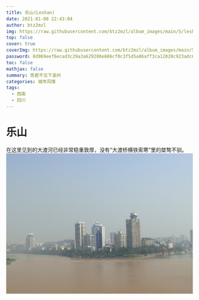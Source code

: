 ```yaml
---
title: 乐山(Leshan)
date: 2021-01-08 22:43:04
author: btz2mzl
img: https://raw.githubusercontent.com/btz2mzl/album_images/main/5/leshan_1.jpg
top: false
cover: true
coverImg: https://raw.githubusercontent.com/btz2mzl/album_images/main/5/leshan_1.jpg
password: 8d969eef6ecad3c29a3a629280e686cf0c3f5d5a86aff3ca12020c923adc6c92
toc: false
mathjax: false
summary: 思君不见下渝州
categories: 城市风情
tags:
  - 西南
  - 四川
---
```

# 乐山
在这里见到的大渡河已经非常稳重敦厚，没有“大渡桥横铁索寒”里的桀骜不驯。
![三江交汇处的乐山城区（大佛视角）](https://raw.githubusercontent.com/btz2mzl/album_images/main/5/leshan_1.jpg)